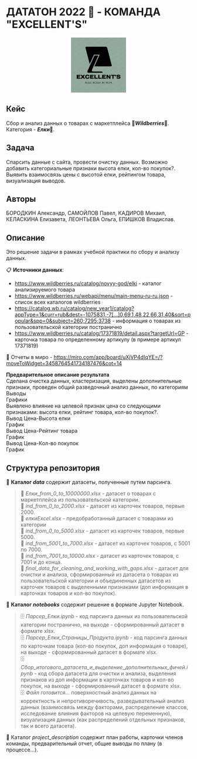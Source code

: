 # ДАТАТОН 2022 🚀 - КОМАНДА "EXCELLENT'S"
<center><img src=img/logo.jpg width=150px height=150px></center>

## Кейс
Сбор и анализ данных о товарах с маркетплейса 🍒***Wildberries***🍒. Категория - ***Елки***🎄. 
## Задача 
Спарсить данные с сайта, провести очистку данных. Возможно добавить категориальные признаки высота елки, кол-во покупок?. Выявить взаимосвязь цены с высотой елки, рейтингом товара, визуализация выводов.
## Авторы
БОРОДКИН Александр, САМОЙЛОВ Павел, КАДИРОВ Михаил, КЕЛАСКИНА Елизавета, ЛЕОНТЬЕВА Ольга, ЕПИШКОВ Владислав.
## Описание
Это решение задачи в рамках учебной практики по сбору и анализу данных. 

📋 **Источники данных**:  
- https://www.wildberries.ru/catalog/novyy-god/elki - каталог анализируемого товара  
- https://www.wildberries.ru/webapi/menu/main-menu-ru-ru.json - список всех каталогов wildberries 
- https://catalog.wb.ru/catalog/new_year1/catalog?appType=1&curr=rub&dest=-1075831,-7[…]0,69,1,48,22,66,31,40&sort=popular&spp=0&subject=260;7295;3738 - информация о товарах из пользовательской категории постранично  
- https://www.wildberries.ru/catalog/17371819/detail.aspx?targetUrl=GP - карточка товара по определенному артикулу (в примере артикул 17371819)

📎 Отчеты в миро - https://miro.com/app/board/uXjVP4dIqYE=/?moveToWidget=3458764541734187476&cot=14

**Предварительное описание результата**  
Сделана очистка данных, кластеризация, выделены дополнительные признаки, проведен общий разведочный анализ данных, по категориям  
Выводы  
Графики  
Выявлено влияние на целевой признак цена со следующими признаками: высота елки, рейтинг товара, кол-во покупок?.  
Вывод Цена-Высота елки  
График  
Вывод Цена-Рейтинг товара  
График  
Вывод Цена-Кол-во покупок  
График  

## Структура репозитория
📁 **Каталог *data*** содержит датасеты, полученные путем парсинга.  
> 📑 *Елки_from_0_to_10000000.xlsx* - датасет о товарах с маркетплейса из пользовательской категории.  
> 📑 *ind_from_0_to_2000.xlsx* - датасет из карточек товаров, первые 2000.  
> 📑 *елкиExcel.xlsx* - предобработанный датасет с товарами из категории  
> 📑 *ind_from_0_to_5000.xlsx* - датасет из карточек товаров, первые 5000.  
> 📑 *ind_from_5001_to_7000.xlsx* - датасет из карточек товаров, c 5001 по 7000.  
> 📑 *ind_from_7001_to_10000.xlsx* - датасет из карточек товаров, c 7001 и до конца.  
> 📑 *final_data_for_cleaning_and_working_with_gaps.xlsx* - датасет для очистки и анализа, сформированный из датасета о товарах из пользовательской категории и объединенных датасетов из карточек товаров с выделенными признаками (доп информация в карточках товаров и кол-во покупок).

📁 **Каталог *notebooks*** содержит решение в формате Jupyter Notebook.  
> 🗄️ *Парсер_Елки.ipynb* - код парсинга данных из пользовательской категории постранично, на выходе - сформированный датасет в формате xlsx.  
> 🗄️ *Парсер_Елки_Страницы_Продукта.ipynb* - код парсинга данных по карточкам товара (кол-во покупок, доп информация о товаре), на выходе - сформированный датасет в формате xlsx.  
> 🗄️ *Сбор_итогового_датасета_и_выделение_дополнительных_фичей.ipynb* - код сбора датасета для очистки и анализа, выделения признаков из доп информации в карточках товаров и кол-во покупок, на выходе - сформированный датасет в формате xlsx.    
> 🗄️ *Файл готовится...* поверхностный анализ данных на корректность и непротиворечивость, разведывательный анализ данных (взаимосвязь между факторами, распределение классов, исследование влияния факторов на целевую переменную), визуализация данных (как распределений отдельных признаков, так и всего датасета).

📁 Каталог *project_description* содержит план работы, карточки членов команды, предварительный отчет, общие выводы по плану (в процессе...).

